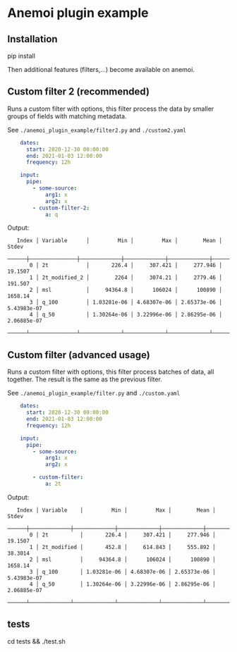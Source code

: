 # Anemoi plugin example


## Installation

pip install <this-package>

Then additional features (filters,...) become available on anemoi.


## Custom filter 2 (recommended)

Runs a custom filter with options, this filter process the data by smaller groups of
fields with matching metadata.

See `./anemoi_plugin_example/filter2.py` and `./custom2.yaml`

```yaml
    dates:
      start: 2020-12-30 00:00:00
      end: 2021-01-03 12:00:00
      frequency: 12h

    input:
      pipe:
        - some-source:
            arg1: x
            arg2: x
        - custom-filter-2:
            a: q
```

Output:

```
   Index │ Variable      │         Min │         Max │        Mean │       Stdev
   ──────┼───────────────┼─────────────┼─────────────┼─────────────┼────────────
       0 │ 2t            │       226.4 │     307.421 │     277.946 │     19.1507
       1 │ 2t_modified_2 │        2264 │     3074.21 │     2779.46 │     191.507
       2 │ msl           │     94364.8 │      106024 │      100890 │     1658.14
       3 │ q_100         │ 1.03281e-06 │ 4.68307e-06 │ 2.65373e-06 │ 5.43983e-07
       4 │ q_50          │ 1.30264e-06 │ 3.22996e-06 │ 2.86295e-06 │ 2.06885e-07
   ──────┴───────────────┴─────────────┴─────────────┴─────────────┴────────────
```

## Custom filter (advanced usage)

Runs a custom filter with options, this filter process batches of data, all together.
The result is the same as the previous filter.

See `./anemoi_plugin_example/filter.py` and `./custom.yaml`

```yaml
    dates:
      start: 2020-12-30 00:00:00
      end: 2021-01-03 12:00:00
      frequency: 12h

    input:
      pipe:
        - some-source:
            arg1: x
            arg2: x

        - custom-filter:
            a: 2t
```


Output:

```
   Index │ Variable    │         Min │         Max │        Mean │       Stdev
   ──────┼─────────────┼─────────────┼─────────────┼─────────────┼────────────
       0 │ 2t          │       226.4 │     307.421 │     277.946 │     19.1507
       1 │ 2t_modified │       452.8 │     614.843 │     555.892 │     38.3014
       2 │ msl         │     94364.8 │      106024 │      100890 │     1658.14
       3 │ q_100       │ 1.03281e-06 │ 4.68307e-06 │ 2.65373e-06 │ 5.43983e-07
       4 │ q_50        │ 1.30264e-06 │ 3.22996e-06 │ 2.86295e-06 │ 2.06885e-07
   ──────┴─────────────┴─────────────┴─────────────┴─────────────┴────────────
```

## tests

cd tests && ./test.sh
